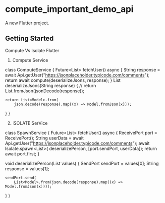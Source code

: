 # compute_important_demo_api

A new Flutter project.

## Getting Started

Compute Vs Isolate Flutter

1. Compute Service

class ComputeService {
Future<List<Model>> fetchUser() async {
String response =
await Api.getUser("https://jsonplaceholder.typicode.com/comments");
return await compute(deserializeJsons, response);
}
List<Model> deserializeJsons(String response) {
// return List<Model>.fromJson(jsonDecode(response));

    return List<Model>.from(
        json.decode(response).map((x) => Model.fromJson(x)));

}
}

2. ISOLATE SerVice

class SpawnService {
Future<List<Model>> fetchUser() async {
ReceivePort port = ReceivePort();
String userData =
await Api.getUser("https://jsonplaceholder.typicode.com/comments");
await Isolate.spawn<List<dynamic>>(
deserializePerson, [port.sendPort, userData]);
return await port.first;
}

void deserializePerson(List<dynamic> values) {
SendPort sendPort = values[0];
String response = values[1];

    sendPort.send(
        List<Model>.from(json.decode(response).map((x) => Model.fromJson(x))));

}
}
